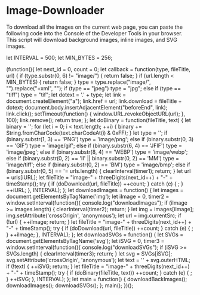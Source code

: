 # Image-Downloader
 To download all the images on the current web page, you can paste the following code into the Console of the Developer Tools in your browser. This script will download background images, inline images, and SVG images.


let INTERVAL = 500;
let MIN_BYTES = 256; 

(function(){
	let next_id = 0, count = 0;
	let callback = function(type, fileTitle, url) {
		if (type.substr(0, 6) != "image/") {
			return false;
		}
		if (url.length < MIN_BYTES) {
			return false;
		}
		type = type.replace("image/", "").replace("\+xml", "");
		if (type == "jpeg")
			type = "jpg";
		else if (type == "tiff")
			type = "tif";
		let dotext = '.' + type;
		let link = document.createElement("a");
		link.href = url;
		link.download = fileTitle + dotext;
		document.body.insertAdjacentElement("beforeEnd", link);
		link.click();
		setTimeout(function() {
			window.URL.revokeObjectURL(url);
		}, 100);
		link.remove();
		return true;
	};
	let doBinary = function(fileTitle, text) {
		let binary = '';
		for (let i = 0; i < text.length; ++i) {
			binary += String.fromCharCode(text.charCodeAt(i) & 0xFF);
		}
		let type = '';
		if (binary.substr(1, 3) == 'PNG')
			type = 'image\/png';
		else if (binary.substr(0, 3) == 'GIF')
			type = 'image\/gif';
		else if (binary.substr(6, 4) == 'JFIF')
			type = 'image\/jpeg';
		else if (binary.substr(8, 4) == 'WEBP')
			type = 'image\/webp';
		else if (binary.substr(0, 2) == 'II' || binary.substr(0, 2) == 'MM')
			type = 'image\/tiff';
		else if (binary.substr(0, 2) == 'BM')
			type = 'image\/bmp';
		else if (binary.substr(0, 5) == '<?xml')
			type = 'image\/svg+xml';
		else {
			console.log("error");
			return false;
		}
		src = 'data:' + type + ';base64,' + window.btoa(binary);
		if (callback(type, fileTitle, src))
			return true;
	};
	let doDownload = function(src, fileTitle) {
		if (src.substr(0, 5) == "data:") {
			let type = src.substr(5, src.indexOf(';') - 5);
			if (callback(type, fileTitle, src))
				return true;
		} else {
			let xhr = new XMLHttpRequest();
			xhr.open('GET', src, true);
			xhr.overrideMimeType('text\/plain; charset=x-user-defined');
			xhr.onload = function(e) {
				if (this.responseText) {
					let text = this.responseText;
					doBinary(fileTitle, text);
				}
			};
			xhr.send(null);
		}
		return false;
	};
	let twoDigits = function(num) {
		return ('0' + num).slice(-2);
	};
	let threeDigits = function(num) {
		return ('00' + num).slice(-3);
	};
	let timeStamp = function() {
		let now = new Date();
		return now.getFullYear() + twoDigits(now.getMonth() + 1) + twoDigits(now.getDate()) + "-" + twoDigits(now.getHours()) + twoDigits(now.getMinutes()) + twoDigits(now.getSeconds());
	};
	let downloadBackImages = function() {
		let elements = document.querySelectorAll("*");
		let urls = [];
		for (let iElement = 0; iElement < elements.length; ++iElement) {
			if (!elements[iElement].style) {
				continue;
			}
			let url = elements[iElement].style.backgroundImage;
			if (!url) {
				continue;
			}
			if (url.substr(0, 5) == 'url("' && url.slice(-2) == '")') {
				url = url.substr(5).slice(0, -2);
				urls.push(url);
			}
		}
		let iURL = 0;
		let timer1 = window.setInterval(function(){
			console.log("downloadBackImages");
			if (iURL >= urls.length) {
				clearInterval(timer1);
				return;
			}
			let url = urls[iURL];
			let fileTitle = "image-" + threeDigits(next_id++) + "-" + timeStamp();
			try {
				if (doDownload(url, fileTitle))
					++count;
			} catch (e) {
				;
			}
			++iURL;
		}, INTERVAL);
	};
	let downloadImages = function() {
		let images = document.getElementsByTagName('img');
 		let iImage = 0, timer2 = window.setInterval(function(){
			console.log("downloadImages");
			if (iImage >= images.length) {
				clearInterval(timer2);
				return;
			}
			let img = images[iImage];
			img.setAttribute('crossOrigin', 'anonymous');
			let url = img.currentSrc;
 			if (!url) {
 				++iImage;
 				return;
 			}
			let fileTitle = "image-" + threeDigits(next_id++) + "-" + timeStamp();
			try {
				if (doDownload(url, fileTitle))
					++count;
			} catch (e) {
				;
			}
			++iImage;
		}, INTERVAL);
	};
	let downloadSVGs = function() {
		let SVGs = document.getElementsByTagName('svg');
 		let iSVG = 0, timer3 = window.setInterval(function(){
			console.log("downloadSVGs");
			if (iSVG >= SVGs.length) {
				clearInterval(timer3);
				return;
			}
			let svg = SVGs[iSVG];
			svg.setAttribute('crossOrigin', 'anonymous');
			let text = '<?xml version="1.0" encoding="UTF-8" standalone="no"?>' + svg.outerHTML;
 			if (!text) {
 				++iSVG;
 				return;
 			}
			let fileTitle = "image-" + threeDigits(next_id++) + "-" + timeStamp();
			try {
				if (doBinary(fileTitle, text))
					++count;
			} catch (e) {
				;
			}
			++iSVG;
		}, INTERVAL);
	};
	let main = function() {
		downloadBackImages();
		downloadImages();
		downloadSVGs();
	};
	main();
})();

